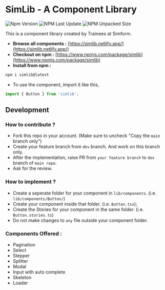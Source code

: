 # SimLib - A Component Library

![Npm Version](https://img.shields.io/npm/v/simlib.svg)
![NPM Last Update](https://img.shields.io/npm/last-update/simlib)
![NPM Unpacked Size](https://img.shields.io/npm/unpacked-size/simlib)

This is a component library created by Trainees at Simform.

- **Browse all components :** [https://simlib.netlify.app/](https://simlib.netlify.app/)
- **Checkout on npm :** [https://www.npmjs.com/package/simlib](https://www.npmjs.com/package/simlib)
- **Install from npm :**

```bash
npm i simlib@latest
```

- To use the component, import it like this,

```typescript
import { Button } from 'simlib';
```

## Development

### How to contribute ?

- Fork this repo in your account. (Make sure to uncheck "Copy the `main` branch only")
- Create your feature branch from `dev` branch. And work on this branch only.
- After the implementation, raise PR from `your feature branch` to `dev` branch of `main repo`.
- Ask for the review.

### How to implement ?

- Create a seperate folder for your component in `lib/components`. (i.e. `lib/components/Button/`)
- Create your component inside that folder. (i.e. `Button.tsx`);
- Create the Stories for your component in the same folder. (i.e. `Button.stories.ts`)
- Do not make changes to `any` file outside your component folder.

### Components Offered :

- Pagination
- Select
- Stepper
- Splitter
- Modal
- Input with auto complete
- Skeleton
- Loader
